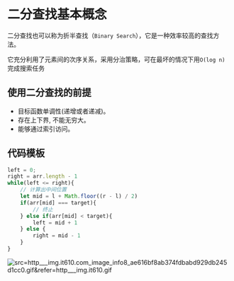 # 二分查找基本概念

二分查找也可以称为折半查找（`Binary Search`），它是一种效率较高的查找方法。

它充分利用了元素间的次序关系，采用分治策略，可在最坏的情况下用`O(log n)`完成搜索任务

## 使用二分查找的前提

* 目标函数单调性(递增或者递减)。
* 存在上下界, 不能无穷大。
* 能够通过索引访问。

## 代码模板

```js
left = 0;
right = arr.length - 1
while(left <= right){
    // 计算出中间位置
    let mid = l + Math.floor((r - l) / 2)
    if(arr[mid] === target){
        // 终止
    } else if(arr[mid] < target){
        left = mid + 1
    } else {
        right = mid - 1
    }
}
```

![src=http___img.it610.com_image_info8_ae616bf8ab374fdbabd929db245d1cc0.gif&refer=http___img.it610.gif](https://p3-juejin.byteimg.com/tos-cn-i-k3u1fbpfcp/abec8b1d27534d618fc278243350fc1a~tplv-k3u1fbpfcp-watermark.image)
